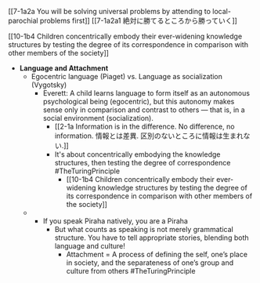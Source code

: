 [[7-1a2a You will be solving universal problems by attending to local-parochial problems first]]
[[7-1a2a1 絶対に勝てるところから勝っていく]]

[[10-1b4 Children concentrically embody their ever-widening knowledge structures by testing the degree of its correspondence in comparison with other members of the society]]

- **Language and Attachment**
    - Egocentric language (Piaget) vs. Language as socialization (Vygotsky)
        - Everett: A child learns language to form itself as an autonomous psychological being (egocentric), but this autonomy makes sense only in comparison and contrast to others — that is, in a social environment (socialization).
	        - [[2-1a Information is in the difference. No difference, no information. 情報とは差異. 区別のないところに情報は生まれない.]]
	        - It's about concentrically embodying the knowledge structures, then testing the degree of correspondence #TheTuringPrinciple 
		        - [[10-1b4 Children concentrically embody their ever-widening knowledge structures by testing the degree of its correspondence in comparison with other members of the society]]
	- - If you speak Piraha natively, you are a Piraha
	    - But what counts as speaking is not merely grammatical structure. You have to tell appropriate stories, blending both language and culture!
	        - Attachment = A process of defining the self, one’s place in society, and the separateness of one’s group and culture from others #TheTuringPrinciple 